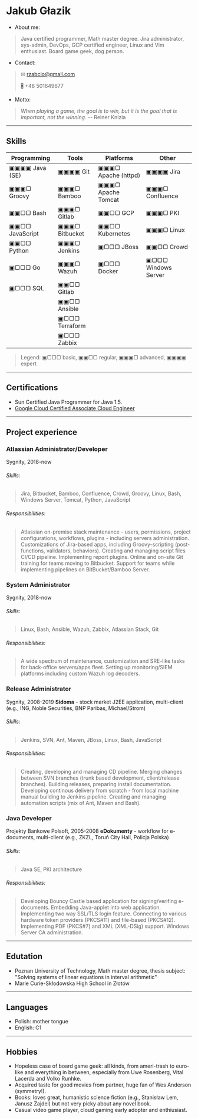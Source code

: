 # Jakub Głazik

* About me:
> Java certified programmer, Math master degree.
> Jira administrator, sys-admin, DevOps, GCP certified engineer, Linux and Vim enthusiast.
> Board game geek, dog person.

* Contact:
> ✉ rzabcio@gmail.com
> 
> 🖁 +48 501649677

* Motto:
> *When playing a game, the goal is to win, but it is the goal that is important, not the winning.*
> -- Reiner Knizia


---
## Skills

| Programming     | Tools          | Platforms           | Other               |
| -----           | -----          | -----               | -----               |
| ▣▣▣▣ Java (SE)  | ▣▣▣▣ Git       | ▣▣▣▢ Apache (httpd) | ▣▣▣▣ Jira           |
| ▣▣▣▢ Groovy     | ▣▣▣▢ Bamboo    | ▣▣▣▢ Apache Tomcat  | ▣▣▣▢ Confluence     |
| ▣▣▢▢ Bash       | ▣▣▣▢ Gitlab    | ▣▣▢▢ GCP            | ▣▣▣▢ PKI            |
| ▣▣▢▢ JavaScript | ▣▣▣▢ Bitbucket | ▣▣▢▢ Kubernetes     | ▣▣▣▢ Linux          |
| ▣▣▢▢ Python     | ▣▣▣▢ Jenkins   | ▣▢▢▢ JBoss          | ▣▣▢▢ Crowd          |
| ▣▢▢▢ Go         | ▣▣▣▢ Wazuh     | ▣▢▢▢ Docker         | ▣▢▢▢ Windows Server |
| ▣▢▢▢ SQL        | ▣▣▢▢ Gitlab    |                     |                     |
|                 | ▣▣▢▢ Ansible   |                     |                     |
|                 | ▣▢▢▢ Terraform |                     |                     |
|                 | ▣▢▢▢ Zabbix    |                     |                     |

> Legend: ▣▢▢▢ basic, ▣▣▢▢ regular, ▣▣▣▢ advanced, ▣▣▣▣ expert


---
## Certifications
* Sun Certified Java Programmer for Java 1.5.
* [Google Cloud Certified Associate Cloud Engineer](https://www.credential.net/78b480e5-2bf8-4539-94fc-c2e32cd9ed01?key=3628f63f8b96f9db5ad46e29e8c6463359da22fa088ed79e8d503273951d6103&record_view=true)


---
## Project experience

### Atlassian Administrator/Developer
Sygnity, 2018-now

###### Skills:
> Jira, Bitbucket, Bamboo, Confluence, Crowd, Groovy, Linux, Bash, Windows Server, Tomcat, Python, JavaScript

###### Responsibilities:
> Atlassian on-premise stack maintenance - users, permissions, project configurations, workflows, plugins - including servers administration. Customizations of Jira-based apps, including Groovy-scripting (post-functions, validators, behaviors). Creating and managing script files CI/CD pipeline. Implementing report plugins. Online and on-site Git training for teams moving to Bitbucket. Support for teams while implementing pipelines on BitBucket/Bamboo Server.


### System Administrator 
Sygnity, 2018-now

###### Skills:
> Linux, Bash, Ansible, Wazuh, Zabbix, Atlassian Stack, Git

###### Responsibilities:
> A wide spectrum of maintenance, customization and SRE-like tasks for back-office servers/apps fleet. Setting up monitoring/SIEM platforms including custom Wazuh log decoders.


### Release Administrator
Sygnity, 2008-2019
**Sidoma** - stock market J2EE application, multi-client (e.g., ING, Noble Securities, BNP Paribas, Michael/Strom)

###### Skills:
> Jenkins, SVN, Ant, Maven, JBoss, Linux, Bash, JavaScript

###### Responsibilities:
> Creating, developing and managing CD pipeline. Merging changes between SVN branches (trunk based development, client/release branches). Building releases, preparing install documentation. Developing continous delivery from scratch - from local machine manual building to Jenkins pipeline. Creating and managing automation scripts (mix of Ant, Maven and Bash).


### Java Developer
Projekty Bankowe Polsoft, 2005-2008
**eDokumenty** - workflow for e-documents, multi-client (e.g., ZKZL, Toruń City Hall, Policja Polska)

###### Skills:
> Java SE, PKI architecture

###### Responsibilities:
> Developing Bouncy Castle based application for signing/verifing e-documents. Embedding Java-applet into web application. Implementing two way SSL/TLS login feature. Connecting to various hardware token providers (PKCS#11) and file-based (PKCS#12). Implementing PDF (PKCS#7) and XML (XML-DSig) support. Windows Server CA administration.


---
## Edutation
* Poznan University of Technology, Math master degree, thesis subject: "Solving systems of linear equations in interval arithmetic"
* Marie Curie-Skłodowska High School in Złotów


---
## Languages
* Polish: mother tongue
* English: C1


---
## Hobbies
* Hopeless case of board game geek: all kinds, from ameri-trash to euro-like and everything in between, especially from Uwe Rosenberg, Vital Lacerda and Volko Runhke.
* Acquired taste for good movies from partner, huge fan of Wes Anderson (symmetry!).
* Books: loves great, humanistic science fiction (e.g., Stanisław Lem, Janusz Zajdel) but not very picky about any novel book.
* Casual video game player, cloud gaming early adopter and enthiusiast.
